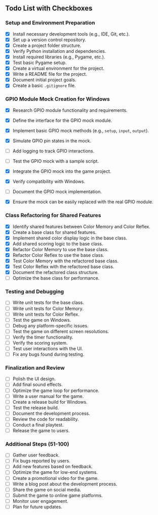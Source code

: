 ## Todo List with Checkboxes

### Setup and Environment Preparation
- [x] Install necessary development tools (e.g., IDE, Git, etc.).
- [x] Set up a version control repository.
- [x] Create a project folder structure.
- [x] Verify Python installation and dependencies.
- [x] Install required libraries (e.g., Pygame, etc.).
- [x] Test basic Pygame setup.
- [x] Create a virtual environment for the project.
- [x] Write a README file for the project.
- [x] Document initial project goals.
- [x] Create a basic `.gitignore` file.

### GPIO Module Mock Creation for Windows
- [x] Research GPIO module functionality and requirements.
- [x] Define the interface for the GPIO mock module.
- [x] Implement basic GPIO mock methods (e.g., `setup`, `input`, `output`).
- [x] Simulate GPIO pin states in the mock.
- [ ] Add logging to track GPIO interactions.
- [ ] Test the GPIO mock with a sample script.
- [x] Integrate the GPIO mock into the game project.
- [x] Verify compatibility with Windows.
- [ ] Document the GPIO mock implementation.
- [x] Ensure the mock can be easily replaced with the real GPIO module.


### Class Refactoring for Shared Features
- [x] Identify shared features between Color Memory and Color Reflex.
- [x] Create a base class for shared features.
- [x] Implement shared color display logic in the base class.
- [x] Add shared scoring logic to the base class.
- [x] Refactor Color Memory to use the base class.
- [x] Refactor Color Reflex to use the base class.
- [x] Test Color Memory with the refactored base class.
- [x] Test Color Reflex with the refactored base class.
- [x] Document the refactored class structure.
- [ ] Optimize the base class for performance.

### Testing and Debugging
- [ ] Write unit tests for the base class.
- [ ] Write unit tests for Color Memory.
- [ ] Write unit tests for Color Reflex.
- [ ] Test the game on Windows.
- [ ] Debug any platform-specific issues.
- [ ] Test the game on different screen resolutions.
- [ ] Verify the timer functionality.
- [ ] Verify the scoring system.
- [ ] Test user interactions with the UI.
- [ ] Fix any bugs found during testing.

### Finalization and Review
- [ ] Polish the UI design.
- [ ] Add final sound effects.
- [ ] Optimize the game loop for performance.
- [ ] Write a user manual for the game.
- [ ] Create a release build for Windows.
- [ ] Test the release build.
- [ ] Document the development process.
- [ ] Review the code for readability.
- [ ] Conduct a final playtest.
- [ ] Release the game to users.

### Additional Steps (51-100)
- [ ] Gather user feedback.
- [ ] Fix bugs reported by users.
- [ ] Add new features based on feedback.
- [ ] Optimize the game for low-end systems.
- [ ] Create a promotional video for the game.
- [ ] Write a blog post about the development process.
- [ ] Share the game on social media.
- [ ] Submit the game to online game platforms.
- [ ] Monitor user engagement.
- [ ] Plan for future updates.
